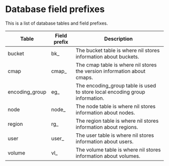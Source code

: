# Database field prefixes

This is a list of database tables and field prefixes.

| Table          | Field prefix | Description                                                                 |
| -------------- | ------------ | --------------------------------------------------------------------------- |
| bucket         | bk_          | The bucket table is where nil stores information about buckets.             |
| cmap           | cmap_        | The cmap table is where nil stores the version information about cmaps.     |
| encoding_group | eg_          | The encoding_group table is used to store local encoding group information. |
| node           | node_        | The node table is where nil stores information about nodes.                 |
| region         | rg_          | The region table is where nil stores information about regions.             | 
| user           | user_        | The user table is where nil stores information about users.                 |
| volume         | vl_          | The volume table is where nil stores information about volumes.             |